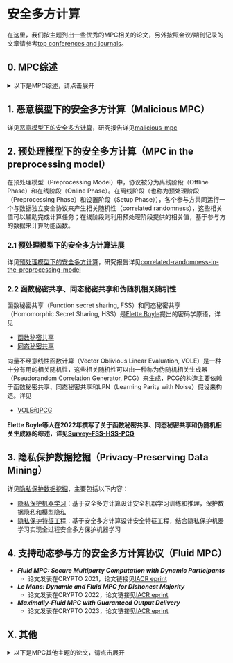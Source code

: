# 安全多方计算

在这里，我们按主题列出一些优秀的MPC相关的论文，另外按照会议/期刊记录的文章请参考[top conferences and journals](https://github.com/Stu-Yang/HITSZ-SecurityGroup-MPC/tree/main/mpc/mpc-research/conferences%26journals)。

## 0. MPC综述

<details>
<summary>以下是MPC综述，请点击展开</summary>

+ ***[[FY22]Concretely efficient secure multi-party computation protocols: survey and more](https://sands.edpsciences.org/articles/sands/full_html/2022/01/sands20210001/sands20210001.html)***
  + 冯登国院士和杨糠老师关于安全多方计算的综述
+ ***[[Lindell20]Secure Multiparty Computation (MPC)](https://eprint.iacr.org/2020/300.pdf)***
  + 机构&作者：以色列BIU大学Yehuda Lindell
  + 会议/期刊&年份：Communications of the ACM, 2020
  + 主要内容：详细介绍了目前安全多方计算领域的基本概念和发展趋势，该文章不涉及复杂的公式，只有一些基本的概念
+ ***[实用安全多方计算协议关键技术研究进展](https://crad.ict.ac.cn/CN/10.7544/issn1000-1239.2015.20150763)***
  + 机构&作者：山东大学计算机科学与技术学院[蒋瀚](https://www.sc.sdu.edu.cn/info/1043/2243.htm)、[徐秋亮](https://www.sc.sdu.edu.cn/info/1043/2238.htm)
  + 会议/期刊&年份：计算机研究与发展，2015
  + 主要内容：介绍了实用化安全多方计算协议研究的主要进展和成果，并重点介绍安全多方计算实用化的3个支撑性重要技术，包括混乱电路优化、剪切-选择技术及不经意传输扩展技术，这些技术在不同的方面显著提高了安全多方计算协议的效率。
+ ***[Practical Secure Computation Outsourcing: A Survey](https://dl.acm.org/doi/pdf/10.1145/3158363)***
  + 机构&作者：ZIHAO SHAN, KUI REN, and MARINA BLANTON(State University of New York at Buffalo) | CONG WANG(City University of Hong Kong)
  + 会议/期刊&年份：ACM Computating Survey，2018
  + 主要内容：主要介绍了安全外包计算的基本技术，并对比了各种技术，同时也介绍了安全外包计算的一些应用

</details>

## 1. 恶意模型下的安全多方计算（Malicious MPC）

详见[恶意模型下的安全多方计算](https://github.com/Stu-Yang/HITSZ-SecurityGroup-MPC/tree/main/mpc/mpc-research/malicious-mpc)，研究报告详见[malicious-mpc](https://github.com/Stu-Yang/HITSZ-SecurityGroup-MPC/blob/main/mpc/mpc-research/malicious-mpc/malicious-mpc.pdf)

## 2. 预处理模型下的安全多方计算（MPC in the preprocessing model）

在预处理模型（Preprocessing Model）中，协议被分为离线阶段（Offline Phase）和在线阶段（Online Phase）。在离线阶段（也称为预处理阶段（Preprocessing Phase）和设置阶段（Setup Phase）），各个参与方共同运行一个与数据独立安全协议来产生相关随机性（correlated randomness），这些相关值可以辅助完成计算任务；在线阶段则利用预处理阶段提供的相关值，基于参与方的数据来计算功能函数。

### 2.1 预处理模型下的安全多方计算进展

详见[预处理模型下的安全多方计算](https://github.com/Stu-Yang/HITSZ-SecurityGroup-MPC/tree/main/mpc/mpc-research/mpc-with-preprocessing)，研究报告详见[correlated-randomness-in-the-preprocessing-model](https://github.com/Stu-Yang/HITSZ-SecurityGroup-MPC/blob/main/mpc/mpc-research/mpc-with-preprocessing/correlated-randomness-in-the-preprocessing-model.pdf)

### 2.2 函数秘密共享、同态秘密共享和伪随机相关随机性

函数秘密共享（Function secret sharing, FSS）和同态秘密共享（Homomorphic Secret Sharing, HSS）是[Elette Boyle](https://cs.idc.ac.il/~elette/)提出的密码学原语，详见
+ [函数秘密共享](https://github.com/Stu-Yang/HITSZ-SecurityGroup-MPC/tree/main/mpc/mpc-research/function-secret-sharing)
+ [同态秘密共享](https://github.com/Stu-Yang/HITSZ-SecurityGroup-MPC/tree/main/mpc/mpc-research/homomorphic-secret-sharing)

向量不经意线性函数计算（Vector Oblivious Linear Evaluation, VOLE）是一种十分有用的相关随机性，这些相关随机性可以由一种称为伪随机相关生成器（Pseudorandom Correlation Generator, PCG）来生成，PCG的构造主要依赖于函数秘密共享、同态秘密共享和LPN（Learning Parity with Noise）假设来构造。详见

+ [VOLE和PCG](https://github.com/Stu-Yang/HITSZ-SecurityGroup-MPC/tree/main/mpc/mpc-research/vole-and-pcg)

**Elette Boyle等人在2022年撰写了关于函数秘密共享、同态秘密共享和伪随机相关生成器的综述，详见[Survey-FSS-HSS-PCG](https://cs.idc.ac.il/~elette/HSS_FSS-Survey.pdf)**

## 3. 隐私保护数据挖掘（Privacy-Preserving Data Mining）

详见[隐私保护数据挖掘](https://github.com/Stu-Yang/HITSZ-SecurityGroup-MPC/tree/main/mpc/mpc-research/privacy-preserving-data-mining)，主要包括以下内容：
  + [隐私保护机器学习](https://github.com/Stu-Yang/HITSZ-SecurityGroup-MPC/tree/main/mpc/mpc-research/privacy-preserving-data-mining#1-%E9%9A%90%E7%A7%81%E4%BF%9D%E6%8A%A4%E6%9C%BA%E5%99%A8%E5%AD%A6%E4%B9%A0)：基于安全多方计算设计安全机器学习训练和推理，保护数据隐私和模型隐私
  + [隐私保护特征工程](https://github.com/Stu-Yang/HITSZ-SecurityGroup-MPC/tree/main/mpc/mpc-research/privacy-preserving-data-mining#2-%E9%9A%90%E7%A7%81%E4%BF%9D%E6%8A%A4%E7%89%B9%E5%BE%81%E5%B7%A5%E7%A8%8B)：基于安全多方计算设计安全特征工程，结合隐私保护机器学习实现全过程安全多方保护机器学习

## 4. 支持动态参与方的安全多方计算协议（Fluid MPC）

+ ***Fluid MPC: Secure Multiparty Computation with Dynamic Participants***
  + 论文发表在CRYPTO 2021，论文链接见[IACR eprint](https://eprint.iacr.org/2020/754)
+ ***Le Mans: Dynamic and Fluid MPC for Dishonest Majority***
  + 论文发表在CRYPTO 2022，论文链接见[IACR eprint](https://eprint.iacr.org/2021/1579)
+ ***Maximally-Fluid MPC with Guaranteed Output Delivery***
  + 论文发表在CRYPTO 2023，论文链接见[IACR eprint](https://eprint.iacr.org/2023/415)

## X. 其他

<details>
<summary>以下是MPC其他主题的论文，请点击展开</summary>

+ [SecFloat: Accurate Floating-Point meets Secure 2-Party Computation](https://eprint.iacr.org/2022/322.pdf)
  + 作者：Deevashwer Rathee等
  + 期刊/论文：S&P2022
  + 主要内容：介绍了安全两方计算的浮点数运算
  + 阅读笔记：[SecFloat：面向精确浮点计算的安全两方计算](https://mp.weixin.qq.com/s/feyQD5OlEuRENrz2U1oSCg)
+ [Arithmetic Tuples for MPC](https://eprint.iacr.org/2022/667.pdf)
  + 作者&机构：Pascal Reisert, Marc Rivinius and Ralf Küsters(Institute of Information Security, University of Stuttgart, Germany), Toomas Krips(University of Tartu, Estonia)
  + 主要内容：预处理模型下的安全多方计算乘法三元组优化
+ [Scalable Secure Multiparty Computation](https://link.springer.com/chapter/10.1007/11818175_30)
  + 机构&作者：Ivan Damgård & Yuval Ishai
  + 期刊/论文：Crypto2006
+ [Publicly Accountable Robust Multi-Party Computation](https://eprint.iacr.org/2022/436.pdf)
  + 作者&机构：Marc Rivinius, Pascal Reisert, Daniel Rausch, and Ralf Küsters
  + 主要内容：实现public accountability, public verifiability and robustness的安全多方计算
+ [Two Round Multiparty Computation via Multi-Key FHE](https://eprint.iacr.org/2015/345.pdf)
  + 主要内容：用HE实现MPC
+ [Two-Round Multiparty Secure Computation Minimizing Public Key Operations](https://eprint.iacr.org/2018/180.pdf)
  + 主要内容：用HE实现MPC
+ [Efficient Privacy Preserving Logistic Regression Inference and Training](https://eprint.iacr.org/2020/1396.pdf)
  + 主要内容：结合MPC和HE实现隐私保护逻辑回归
+ [Secure Outsourced Matrix Computation and Application to Neural Networks](https://eprint.iacr.org/2018/1041.pdf)
  + 主要内容：结合MPC和HE实现安全矩阵运算和神经网络
+ [Secret-Sharing Schemes: A Survey](https://link.springer.com/content/pdf/10.1007/978-3-642-20901-7_2.pdf)
  + 2011年的一篇关于秘密共享的综述
+ SPDZ系列论文：[MP-SPDZ: A Versatile Framework for Multi-Party Computation](https://eprint.iacr.org/2020/521.pdf)
+ [Two-Server Verifiable Homomorphic Secret Sharing for High-Degree Polynomials](https://link.springer.com/chapter/10.1007/978-3-030-62974-8_5)
+ [Two Round Multiparty Computation via Multi-Key FHE](https://eprint.iacr.org/2015/345.pdf)
  + 应用多密钥全同态实现安全多方计算
+ [GMW vs. Yao? Efficient Secure Two-Party Computation with Low Depth Circuits](https://link.springer.com/content/pdf/10.1007/978-3-642-39884-1_23.pdf)
  + 高效安全两方计算
+ [Privacy-preserving cloud computing on sensitive data: A survey of methods, products and challenges](https://www.sciencedirect.com/science/article/pii/S0140366418310740)
  + 隐私保护云计算综述
+ [Privacy preserving in cloud computing environment](https://onlinelibrary.wiley.com/doi/10.1002/sec.1498)
  + 隐私保护云计算
+ [Highly Efficient Linear Regression Outsourcing to a Cloud](https://ieeexplore.ieee.org/document/6979197)
  + 安全外包计算：线性回归
+ [High-Precision Privacy-Preserving Real-Valued Function Evaluation](https://eprint.iacr.org/2017/1234)
  + 作者：Christina Boura, Ilaria Chillotti, Nicolas Gama, Dimitar Jetchev, Stanislav Peceny, and Alexander Petric
  + 主要内容：提出了一种新颖的多方计算协议来评估具有高数值精度的连续实值函数。
+ [Secure Computation from Elastic Noisy Channels](https://eprint.iacr.org/2016/497.pdf)
  + 作者：Dakshita Khurana, Hemanta K. Maji, and Amit Sahai
  + 主要内容：考虑带噪声信道的安全多方计算
+ [New Multiparty Computational Model: From Nakamoto to YOSO]()
  + 作者&机构：Tal Rabin (UPenn and Algorand Foundation)
  + 主要内容：提出了一个安全多方计算新模型
  + [Slide](https://asiaccs2022.conferenceservice.jp/doc/1K-1_slide.pdf)
+ [Cloud Computing Security: Foundations and Research Directions](https://www.nowpublishers.com/article/Details/SEC-028)
  + 作者&机构：By Anrin Chakraborti, Duke University, USA, anrin.chakraborti@duke.edu | Reza Curtmola, New Jersey Institute of Technology, USA, reza.curtmola@njit.edu | Jonathan Katz, University of Maryland, USA, jkatz@cs.umd.edu | Jason Nieh, Columbia University, USA, nieh@cs.columbia.edu | Ahmad-Reza Sadeghi, Technische Universität Darmstadt, Germany, ahmad.sadeghi@trust.tu-darmstadt.de | Radu Sion, Stony Brook University, USA, sion@cs.stonybrook.edu | Yinqian Zhang, Southern University of Science and Technology, China, yinqianz@acm.org
+ [Global-Scale Secure Multiparty Computation](https://eprint.iacr.org/2017/189.pdf)
  + 作者&机构：Xiao Wang, Samuel Ranellucci, and Jonathan Katz
  + 主要内容：We propose a new, constant-round protocol for multi-party computation of boolean circuits that is secure against an arbitrary number of malicious corruptions.
</details>

